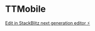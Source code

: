 # TTMobile

[Edit in StackBlitz next generation editor ⚡️](https://stackblitz.com/~/github.com/Afrik-bot/TTMobile)